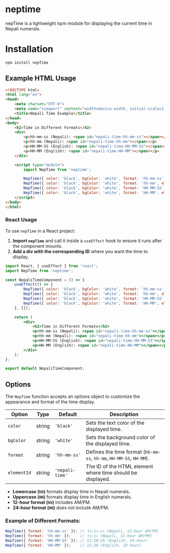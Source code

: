 # neptime
nepTime is a lightweight npm module for displaying the current time in Nepali numerals.

# Installation
```bash
npm install nepTime
```

## Example HTML Usage
```html
<!DOCTYPE html>
<html lang="en">
<head>
    <meta charset="UTF-8">
    <meta name="viewport" content="width=device-width, initial-scale=1.0">
    <title>Nepali Time Example</title>
</head>
<body>
    <h2>Time in Different Formats</h2>
    <div>
        <p>hh-mm-ss (Nepali): <span id="nepali-time-hh-mm-ss"></span></p>
        <p>hh-mm (Nepali): <span id="nepali-time-hh-mm"></span></p>
        <p>HH-MM-SS (English): <span id="nepali-time-HH-MM-SS"></span></p>
        <p>HH-MM (English): <span id="nepali-time-HH-MM"></span></p>
    </div>

    <script type="module">
        import NepTime from 'neptime';

        NepTime({ color: 'black', bgColor: 'white', format: 'hh-mm-ss', elementId: 'nepali-time-hh-mm-ss' });
        NepTime({ color: 'black', bgColor: 'white', format: 'hh-mm', elementId: 'nepali-time-hh-mm' });
        NepTime({ color: 'black', bgColor: 'white', format: 'HH-MM-SS', elementId: 'nepali-time-HH-MM-SS' });
        NepTime({ color: 'black', bgColor: 'white', format: 'HH-MM', elementId: 'nepali-time-HH-MM' });
    </script>
</body>
</html>
```

### React Usage

To use `nepTime` in a React project:

1. **Import `nepTime`** and call it inside a `useEffect` hook to ensure it runs after the component mounts.
2. **Add a div with the corresponding ID** where you want the time to display.

```jsx
import React, { useEffect } from 'react';
import NepTime from 'neptime';

const NepaliTimeComponent = () => {
    useEffect(() => {
        NepTime({ color: 'black', bgColor: 'white', format: 'hh-mm-ss', elementId: 'nepali-time-hh-mm-ss' });
        NepTime({ color: 'black', bgColor: 'white', format: 'hh-mm', elementId: 'nepali-time-hh-mm' });
        NepTime({ color: 'black', bgColor: 'white', format: 'HH-MM-SS', elementId: 'nepali-time-HH-MM-SS' });
        NepTime({ color: 'black', bgColor: 'white', format: 'HH-MM', elementId: 'nepali-time-HH-MM' });
    }, []);

    return (
        <div>
            <h2>Time in Different Formats</h2>
            <p>hh-mm-ss (Nepali): <span id="nepali-time-hh-mm-ss"></span></p>
            <p>hh-mm (Nepali): <span id="nepali-time-hh-mm"></span></p>
            <p>HH-MM-SS (English): <span id="nepali-time-HH-MM-SS"></span></p>
            <p>HH-MM (English): <span id="nepali-time-HH-MM"></span></p>
        </div>
    );
};

export default NepaliTimeComponent;
```

## Options

The `NepTime` function accepts an options object to customize the appearance and format of the time display.

| Option     | Type   | Default       | Description                                                        |
|------------|--------|---------------|--------------------------------------------------------------------|
| `color`    | string | `'black'`     | Sets the text color of the displayed time.                        |
| `bgColor`  | string | `'white'`     | Sets the background color of the displayed time.                  |
| `format`   | string | `'hh-mm-ss'`  | Defines the time format (`hh-mm-ss`, `hh-mm`, `HH-MM-SS`, `HH-MM`). |
| `elementId`| string | `'nepali-time'` | The ID of the HTML element where time should be displayed. |

- **Lowercase (`hh`)** formats display time in Nepali numerals.
- **Uppercase (`HH`)** formats display time in English numerals.
- **12-hour format (`hh`)** includes AM/PM.
- **24-hour format (`HH`)** does not include AM/PM.

### Example of Different Formats:
```js
NepTime({ format: 'hh-mm-ss' }); // १२:३०:४५ (Nepali, 12-hour AM/PM)
NepTime({ format: 'hh-mm' });    // १२:३० (Nepali, 12-hour AM/PM)
NepTime({ format: 'HH-MM-SS' }); // 12:30:45 (English, 24-hour)
NepTime({ format: 'HH-MM' });    // 12:30 (English, 24-hour)
```
